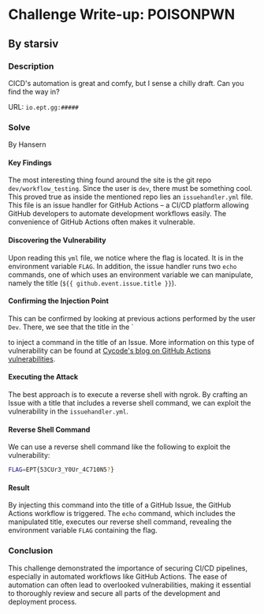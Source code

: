 # Challenge Write-up: POISONPWN
## By starsiv

### Description
CICD's automation is great and comfy, but I sense a chilly draft. Can you find the way in?

URL: `io.ept.gg:#####`

### Solve
By Hansern

#### Key Findings
The most interesting thing found around the site is the git repo `dev/workflow_testing`. Since the user is `dev`, there must be something cool. This proved true as inside the mentioned repo lies an `issuehandler.yml` file. This file is an issue handler for GitHub Actions – a CI/CD platform allowing GitHub developers to automate development workflows easily. The convenience of GitHub Actions often makes it vulnerable.

#### Discovering the Vulnerability
Upon reading this `yml` file, we notice where the flag is located. It is in the environment variable `FLAG`. In addition, the issue handler runs two `echo` commands, one of which uses an environment variable we can manipulate, namely the title (`${{ github.event.issue.title }}`).

#### Confirming the Injection Point
This can be confirmed by looking at previous actions performed by the user `Dev`. There, we see that the title in the `

to inject a command in the title of an Issue. More information on this type of vulnerability can be found at [Cycode's blog on GitHub Actions vulnerabilities](https://cycode.com/blog/github-actions-vulnerabilities/).

#### Executing the Attack
The best approach is to execute a reverse shell with ngrok. By crafting an Issue with a title that includes a reverse shell command, we can exploit the vulnerability in the `issuehandler.yml`.

#### Reverse Shell Command
We can use a reverse shell command like the following to exploit the vulnerability:

```bash
FLAG=EPT{53CUr3_Y0Ur_4C710N5?}
```

#### Result
By injecting this command into the title of a GitHub Issue, the GitHub Actions workflow is triggered. The `echo` command, which includes the manipulated title, executes our reverse shell command, revealing the environment variable `FLAG` containing the flag.

### Conclusion
This challenge demonstrated the importance of securing CI/CD pipelines, especially in automated workflows like GitHub Actions. The ease of automation can often lead to overlooked vulnerabilities, making it essential to thoroughly review and secure all parts of the development and deployment process.

